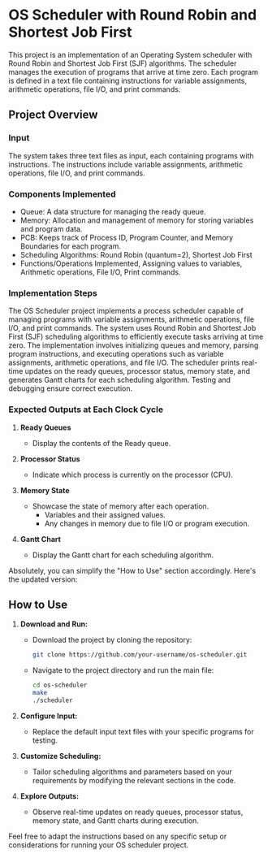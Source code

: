 # OS Scheduler with Round Robin and Shortest Job First

This project is an implementation of an Operating System scheduler with Round Robin and Shortest Job First (SJF) algorithms. The scheduler manages the execution of programs that arrive at time zero. Each program is defined in a text file containing instructions for variable assignments, arithmetic operations, file I/O, and print commands.

## Project Overview

### Input
The system takes three text files as input, each containing programs with instructions. The instructions include variable assignments, arithmetic operations, file I/O, and print commands.

### Components Implemented

- Queue: A data structure for managing the ready queue.
- Memory: Allocation and management of memory for storing variables and program data.
- PCB: Keeps track of Process ID, Program Counter, and Memory Boundaries for each program.
- Scheduling Algorithms: Round Robin (quantum=2), Shortest Job First
- Functions/Operations Implemented, Assigning values to variables, Arithmetic operations, File I/O, Print commands. 

### Implementation Steps

The OS Scheduler project implements a process scheduler capable of managing programs with variable assignments, arithmetic operations, file I/O, and print commands. The system uses Round Robin and Shortest Job First (SJF) scheduling algorithms to efficiently execute tasks arriving at time zero. The implementation involves initializing queues and memory, parsing program instructions, and executing operations such as variable assignments, arithmetic operations, and file I/O. The scheduler prints real-time updates on the ready queues, processor status, memory state, and generates Gantt charts for each scheduling algorithm. Testing and debugging ensure correct execution.

### Expected Outputs at Each Clock Cycle

1. **Ready Queues**
   - Display the contents of the Ready queue.

2. **Processor Status**
   - Indicate which process is currently on the processor (CPU).

3. **Memory State**
   - Showcase the state of memory after each operation.
     - Variables and their assigned values.
     - Any changes in memory due to file I/O or program execution.

4. **Gantt Chart**
   - Display the Gantt chart for each scheduling algorithm.

Absolutely, you can simplify the "How to Use" section accordingly. Here's the updated version:

## How to Use

1. **Download and Run:**
   - Download the project by cloning the repository:
     ```bash
     git clone https://github.com/your-username/os-scheduler.git
     ```
   - Navigate to the project directory and run the main file:
     ```bash
     cd os-scheduler
     make
     ./scheduler
     ```

2. **Configure Input:**
   - Replace the default input text files with your specific programs for testing.

3. **Customize Scheduling:**
   - Tailor scheduling algorithms and parameters based on your requirements by modifying the relevant sections in the code.

4. **Explore Outputs:**
   - Observe real-time updates on ready queues, processor status, memory state, and Gantt charts during execution.

Feel free to adapt the instructions based on any specific setup or considerations for running your OS scheduler project.



